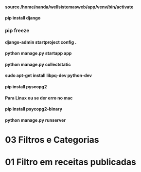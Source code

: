 #### source /home/nanda/wellsistemasweb/app/venv/bin/activate

#### pip install django

### pip freeze

#### django-admin startproject config .

#### python manage.py startapp app

#### python manage.py collectstatic

#### sudo apt-get install libpq-dev python-dev
#### pip install pyscopg2

#### Para Linux ou se der erro no mac
#### pip install psycopg2-binary

#### python manage.py runserver

# 03 Filtros e Categorias
# 01 Filtro em receitas publicadas
